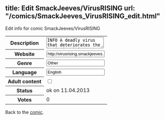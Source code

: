 title: Edit SmackJeeves/VirusRISING
url: "/comics/SmackJeeves_VirusRISING_edit.html"
---
Edit info for comic SmackJeeves/VirusRISING

<form name="comic" action="http://gaepostmail.appengine.com/comic" name="post">
<table class="comicinfo">
<tr>
<th>Description</th><td><textarea name="description">INFO A deadly virus that deteriorates the brain is wiping out the city. Armed with enhanced stamina, uncontrollable rage, and insanity, an infected canine turns against its captors and flees to the streets. Left to his own agenda, Katzbalger spreads the infection and builds up a pack bent upon slaughtering humans and 'impure' dogs alike for the sake of &quot;evolution.&quot; A small group of street dogs have banded together in a struggle for survival, and those few with a natural immunity to the virus stand as the only defense against devastation. read all current issues on virusrising.com UPDATES i forget to post the pages here sometimes but i draw a new page usually on the weekends! WARNINGS some blood and violence</textarea></td>
</tr>
<tr>
<th>Website</th><td><input type="text" name="url" value="http://virusrising.smackjeeves.com/comics/"/></td>
</tr>
<tr>
<th>Genre</th><td><input type="text" name="genre" value="Other"/></td>
</tr>
<tr>
<th>Language</th><td><input type="text" name="language" value="English"/></td>
</tr>
<tr>
<th>Adult content</th><td><input type="checkbox" name="adult" value="adult" /></td>
</tr>
<tr>
<th>Status</th><td>ok on 11.04.2013</td>
</tr>
<tr>
<th>Votes</th><td>0</div></td>
</tr>
</table>
</form>

Back to the [comic](/comics/SmackJeeves_VirusRISING.html).
